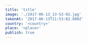 ```yaml
---
title: 'title'
image: './2017-06-13_13-53-02.jpg'
takenAt: '2017-06-13T11:53:02.000Z'
country: '<country>'
place: '<place>'
publish: true
---
```

